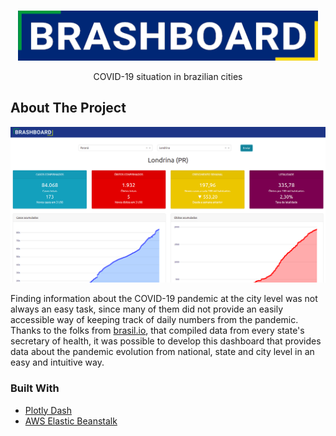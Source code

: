 <!-- PROJECT LOGO -->
<br />
<p align="center">
  <a href="http://brashboard-env.eba-eirypmgt.sa-east-1.elasticbeanstalk.com/">
    <img src="assets/logor.png" alt="Logo" width="480" height="80">
  </a>

  <p align="center">
    COVID-19 situation in brazilian cities
  </p>
</p>

## About The Project

![](assets/ss.png "Screenshot")

Finding information about the COVID-19 pandemic at the city level was not always an easy task, since many of them did not provide an easily accessible way of keeping track of daily numbers from the pandemic. Thanks to the folks from [brasil.io](https://brasil.io), that compiled data from every state's secretary of health, it was possible to develop this dashboard that provides data about the pandemic evolution from national, state and city level in an easy and intuitive way.

### Built With

* [Plotly Dash](https://dash.plotly.com/)
* [AWS Elastic Beanstalk](https://aws.amazon.com/elasticbeanstalk/)